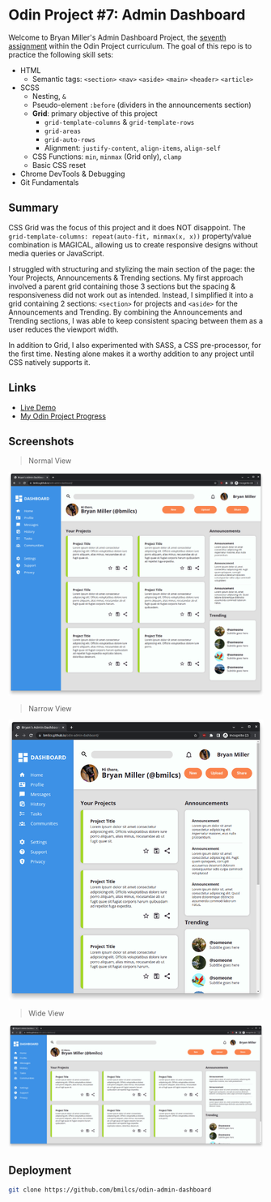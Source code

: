 # Odin Project #7: Admin Dashboard

Welcome to Bryan Miller's Admin Dashboard Project, the [seventh assignment](https://www.theodinproject.com/lessons/node-path-intermediate-html-and-css-admin-dashboard) within the Odin Project curriculum. The goal of this repo is to practice the following skill sets:

- HTML
  - Semantic tags: `<section>` `<nav>` `<aside>` `<main>` `<header>` `<article>`
- SCSS
  - Nesting, `&`
  - Pseudo-element `:before` (dividers in the announcements section)
  - **Grid**: primary objective of this project
    - `grid-template-columns` & `grid-template-rows`
    - `grid-areas`
    - `grid-auto-rows`
    - Alignment: `justify-content`, `align-items`, `align-self`
  - CSS Functions: `min`, `minmax` (Grid only), `clamp`
  - Basic CSS reset
- Chrome DevTools & Debugging
- Git Fundamentals

## Summary

CSS Grid was the focus of this project and it does NOT disappoint. The `grid-template-columns: repeat(auto-fit, minmax(x, x))` property/value combination is MAGICAL, allowing us to create responsive designs without media queries or JavaScript.

I struggled with structuring and stylizing the main section of the page: the Your Projects, Announcements & Trending sections. My first approach involved a parent grid containing those 3 sections but the spacing & responsiveness did not work out as intended. Instead, I simplified it into a grid containing 2 sections: `<section>` for projects and `<aside>` for the Announcements and Trending. By combining the Announcements and Trending sections, I was able to keep consistent spacing between them as a user reduces the viewport width.

In addition to Grid, I also experimented with SASS, a CSS pre-processor, for the first time. Nesting alone makes it a worthy addition to any project until CSS natively supports it.

## Links

- [Live Demo](https://bmilcs.github.io/odin-admin-dashboard/)
- [My Odin Project Progress](https://github.com/bmilcs/odin-project)

## Screenshots

> Normal View

![Screenshot Normal](.img/../images/screenshot-normal.png)

> Narrow View

![Screenshot Narrow](.img/../images/screenshot-narrow.png)

> Wide View

![Screenshot Wide](.img/../images/screenshot-wide.png)

## Deployment

```sh
git clone https://github.com/bmilcs/odin-admin-dashboard
```
